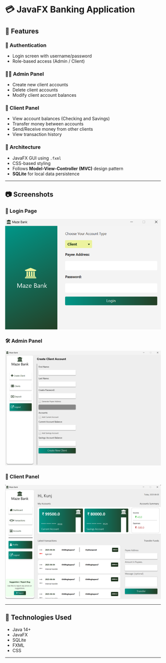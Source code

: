 # 💳 JavaFX Banking Application


## 📌 Features

### 🔐 Authentication
- Login screen with username/password
- Role-based access (Admin / Client)

### 👨‍💼 Admin Panel
- Create new client accounts
- Delete client accounts
- Modify client account balances

### 👤 Client Panel
- View account balances (Checking and Savings)
- Transfer money between accounts
- Send/Receive money from other clients
- View transaction history

### 🧱 Architecture
- JavaFX GUI using `.fxml`
- CSS-based styling
- Follows **Model-View-Controller (MVC)** design pattern
- **SQLite** for local data persistence

---

## 📷 Screenshots

### 🔐 Login Page
![Login Page](https://github.com/KunjMeghpara79/Maze-Bank/blob/master/Screenshot%202025-06-05%20114736.png?raw=true)

### 🛠️ Admin Panel
![Admin Panel](https://github.com/KunjMeghpara79/Maze-Bank/blob/master/Screenshot%202025-06-05%20114821.png?raw=true)

### 👤 Client Panel
![Client Panel](https://github.com/KunjMeghpara79/Maze-Bank/blob/master/Screenshot%202025-06-05%20115055.png?raw=true)

---

## 🚀 Technologies Used

- Java 14+
- JavaFX
- SQLite
- FXML
- CSS

---



